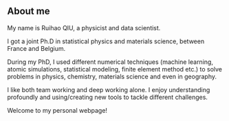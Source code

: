 ## About me
My name is Ruihao QIU, a physicist and data scientist. 

I got a joint Ph.D in statistical physics and materials science, between France and Belgium. 

During my PhD, I used different numerical techniques (machine learning, atomic simulations, statistical modeling, finite element method etc.) to solve problems in physics, chemistry, materials science and even in geography. 

I like both team working and deep working alone. I enjoy understanding profoundly and  using/creating new tools to tackle different challenges. 

Welcome to my personal webpage!